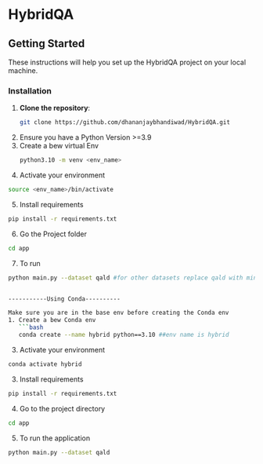 # HybridQA

## Getting Started

These instructions will help you set up the HybridQA project on your local machine.

### Installation

1. **Clone the repository**:
   ```bash
   git clone https://github.com/dhananjaybhandiwad/HybridQA.git
   ```
2. Ensure you have a Python Version >=3.9
3. Create a bew virtual Env 
   ```bash
   python3.10 -m venv <env_name>
   ```
4. Activate your environment 
  ```bash
  source <env_name>/bin/activate
  ```
5. Install requirements
```bash
pip install -r requirements.txt
```
6. Go the Project folder
```bash
cd app
```
7. To run
```bash
python main.py --dataset qald #for other datasets replace qald with mintaka or compmix


-----------Using Conda----------

Make sure you are in the base env before creating the Conda env
1. Create a bew Conda env
   ```bash
   conda create --name hybrid python==3.10 ##env name is hybrid
   ```
3. Activate your environment 
  ```bash
  conda activate hybrid
  ```
3. Install requirements
```bash
pip install -r requirements.txt
```
4. Go to the project directory
```bash
cd app
```
5. To run the application
```bash
python main.py --dataset qald
```
